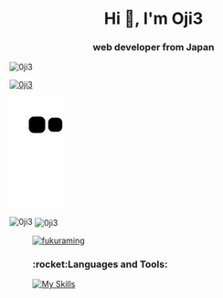 <h1 align="center">Hi 👋, I'm Oji3</h1>
<h3 align="center">web developer from Japan</h3>

<p align="left"> <img src="https://komarev.com/ghpvc/?username=0ji3&label=Profile%20views&color=0e75b6&style=flat" alt="0ji3" /> </p>

<p align="left"> <a href="https://github.com/ryo-ma/github-profile-trophy"><img src="https://github-profile-trophy.vercel.app/?username=0ji3&theme=tokyonight" alt="0ji3" /></a> </p>

![github-contribution-grid-snake](https://raw.githubusercontent.com/0ji3/0ji3/master/img/snake.svg) 

<p><img align="left" height="180px" src="https://github-readme-stats.vercel.app/api/top-langs?username=0ji3&show_icons=true&locale=en&layout=compact&theme=tokyonight" alt="0ji3" /></p>

<p>&nbsp;<img align="center" height="180px" src="https://github-readme-stats.vercel.app/api?username=0ji3&show_icons=true&locale=en&theme=tokyonight" alt="0ji3" /></p>

<p align="left"> <a href="https://twitter.com/fukuraming" target="blank"><img src="https://img.shields.io/twitter/follow/fukuraming?logo=twitter&style=for-the-badge" alt="fukuraming" /></a> </p>

<h3 align="left">:rocket:Languages and Tools:</h3>

[![My Skills](https://skillicons.dev/icons?i=aws,gcp,firebase,kubernetes,docker,ts,react,next,nodejs,solidity,php,laravel,ruby,rails,go,mysql,postgres,ipfs,wordpress,bootstrap&perline=5)](https://skillicons.dev)
